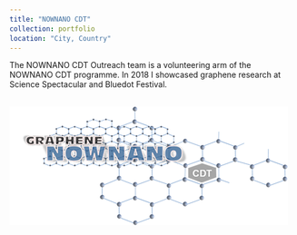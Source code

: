 ```yaml
---
title: "NOWNANO CDT"
collection: portfolio
location: "City, Country"
---
```



The NOWNANO CDT Outreach team is a volunteering arm of the NOWNANO CDT programme. In 2018 I showcased graphene research at Science Spectacular and Bluedot Festival.


<br/><img src='/images/gnownano-logo.png'>
